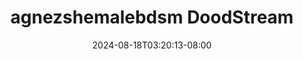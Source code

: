 --- 
title: "agnezshemalebdsm  DoodStream"
description: "video   agnezshemalebdsm  DoodStream     baru"
date: 2024-08-18T03:20:13-08:00
file_code: "s7w0n9qqomvn"
draft: false
cover: "6rdn7icscwcsxdfw.jpg"
tags: ["agnezshemalebdsm", "DoodStream", "bokep-indo", "bokep-viral", "bokep-ig"]
length: 897
fld_id: "1483800"
foldername: "Agnes"
categories: ["Agnes"]
views: 1
---